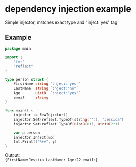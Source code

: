 # dependency injection example

Simple injector, matches exact type and "inject: yes" tag

## Example

```go
package main

import (
	"fmt"
	"reflect"
)

type person struct {
	FirstName string `inject:"yes"`
	LastName  string `inject:"no"`
	Age       uint8  `inject:"yes"`
	email     string
}

func main() {
	injector := NewInjector()
	injector.Set(reflect.TypeOf(string("")), "Jessica")
	injector.Set(reflect.TypeOf(uint8(0)), uint8(22))

	var p person
	injector.Inject(&p)
	fmt.Printf("%+v", p)
}
```
Output:  
```{FirstName:Jessica LastName: Age:22 email:}```
